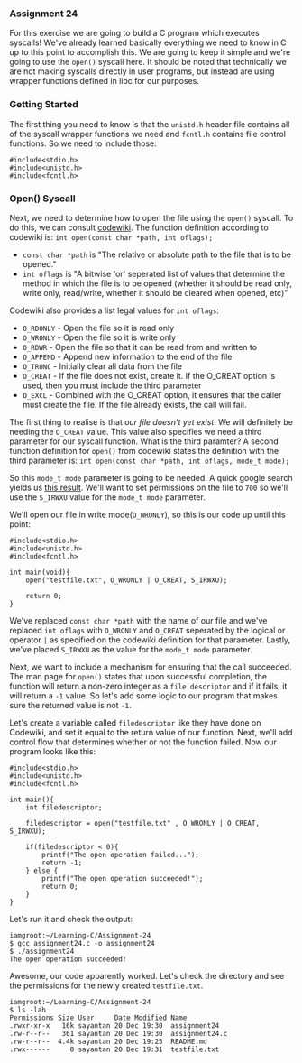 ### Assignment 24

For this exercise we are going to build a C program which executes syscalls! We've already learned basically everything we need to know in C up to this point to accomplish this. We are going to keep it simple and we're going to use the `open()` syscall here. It should be noted that technically we are not making syscalls directly in user programs, but instead are using wrapper functions defined in libc for our purposes.

### Getting Started

The first thing you need to know is that the `unistd.h` header file contains all of the syscall wrapper functions we need and `fcntl.h` contains file control functions. So we need to include those:

```
#include<stdio.h>
#include<unistd.h>
#include<fcntl.h>
```

### Open() Syscall

Next, we need to determine how to open the file using the `open()` syscall. To do this, we can consult [codewiki](http://codewiki.wikidot.com/c:system-calls:open). The function definition according to codewiki is: `int open(const char *path, int oflags);`

* `const char *path` is "The relative or absolute path to the file that is to be opened."
* `int oflags` is "A bitwise 'or' seperated list of values that determine the method in which the file is to be opened (whether it should be read only, write only, read/write, whether it should be cleared when opened, etc)"

Codewiki also provides a list legal values for `int oflags`:

* `O_RDONLY` - Open the file so it is read only
* `O_WRONLY` - Open the file so it is write only
* `O_RDWR` - Open the file so that it can be read from and written to
* `O_APPEND` - Append new information to the end of the file
* `O_TRUNC` - Initially clear all data from the file
* `O_CREAT` - If the file does not exist, create it. If the O_CREAT option is used, then you must include the third parameter
* `O_EXCL` - Combined with the O_CREAT option, it ensures that the caller must create the file. If the file already exists, the call will fail.

The first thing to realise is that *our file doesn't yet exist*. We will definitely be needing the `O_CREAT` value. This value also specifies we need a third parameter for our syscall function. What is the third paramter? A second function definition for `open()` from codewiki states the definition with the third parameter is: `int open(const char *path, int oflags, mode_t mode);`

So this `mode_t mode` parameter is going to be needed. A quick google search yields us [this result](https://jameshfisher.com/2017/02/24/what-is-mode_t/). We'll want to set permissions on the file to `700` so we'll use the `S_IRWXU` value for the `mode_t mode` parameter.

We'll open our file in write mode(`O_WRONLY`), so this is our code up until this point:

```
#include<stdio.h>
#include<unistd.h>
#include<fcntl.h>

int main(void){
    open("testfile.txt", O_WRONLY | O_CREAT, S_IRWXU);

    return 0;
}
```

We've replaced `const char *path` with the name of our file and we've replaced `int oflags` with `O_WRONLY` and `O_CREAT` seperated by the logical or operator `|` as specified on the codewiki definition for that parameter. Lastly, we've placed `S_IRWXU` as the value for the `mode_t mode` parameter.

Next, we want to include a mechanism for ensuring that the call succeeded. The man page for `open()` states that upon successful completion, the function will return a non-zero integer as a `file descriptor` and if it fails, it will return a `-1` value. So let's add some logic to our program that makes sure the returned value is not `-1`.

Let's create a variable called `filedescriptor` like they have done on Codewiki, and set it equal to the return value of our function. Next, we'll add control flow that determines whether or not the function failed. Now our program looks like this:

```
#include<stdio.h>
#include<unistd.h>
#include<fcntl.h>

int main(){
    int filedescriptor;

    filedescriptor = open("testfile.txt" , O_WRONLY | O_CREAT, S_IRWXU);

    if(filedescriptor < 0){
        printf("The open operation failed...");
        return -1;
    } else {
        printf("The open operation succeeded!");
        return 0;
    }
}
```

Let's run it and check the output:

```
iamgroot:~/Learning-C/Assignment-24
$ gcc assignment24.c -o assignment24
$ ./assignment24
The open operation succeeded!
```

Awesome, our code apparently worked. Let's check the directory and see the permissions for the newly created `testfile.txt`.

```
iamgroot:~/Learning-C/Assignment-24
$ ls -lah
Permissions Size User     Date Modified Name
.rwxr-xr-x   16k sayantan 20 Dec 19:30  assignment24
.rw-r--r--   361 sayantan 20 Dec 19:30  assignment24.c
.rw-r--r--  4.4k sayantan 20 Dec 19:25  README.md
.rwx------     0 sayantan 20 Dec 19:31  testfile.txt
```